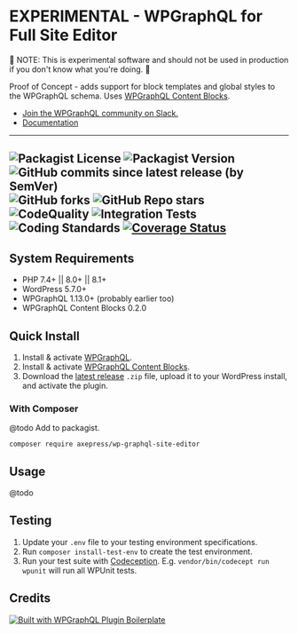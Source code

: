 # EXPERIMENTAL - WPGraphQL for Full Site Editor

🚨 NOTE: This is experimental software and should not be used in production if you don't know what you're doing. 🚨

Proof of Concept - adds support for block templates and global styles to the WPGraphQL schema. Uses [WPGraphQL Content Blocks](https://github.com/wpengine/wp-graphql-content-blocks).

* [Join the WPGraphQL community on Slack.](https://join.slack.com/t/wp-graphql/shared_invite/zt-3vloo60z-PpJV2PFIwEathWDOxCTTLA)
* [Documentation](#usage)

-----

![Packagist License](https://img.shields.io/packagist/l/axepress/wp-graphql-site-editor?color=green) ![Packagist Version](https://img.shields.io/packagist/v/axepress/wp-graphql-site-editor?label=stable) ![GitHub commits since latest release (by SemVer)](https://img.shields.io/github/commits-since/AxeWP/wp-graphql-site-editor/0.0.1) ![GitHub forks](https://img.shields.io/github/forks/AxeWP/wp-graphql-site-editor?style=social) ![GitHub Repo stars](https://img.shields.io/github/stars/AxeWP/wp-graphql-site-editor?style=social)<br />
![CodeQuality](https://img.shields.io/github/actions/workflow/status/axewp/wp-graphql-site-editor/code-quality.yml?branch=develop&label=Code%20Quality)
![Integration Tests](https://img.shields.io/github/actions/workflow/status/axewp/wp-graphql-site-editor/integration-testing.yml?branch=develop&label=Integration%20Testing)
![Coding Standards](https://img.shields.io/github/actions/workflow/status/axewp/wp-graphql-site-editor/code-standard.yml?branch=develop&label=WordPress%20Coding%20Standards)
[![Coverage Status](https://coveralls.io/repos/github/AxeWP/wp-graphql-site-editor/badge.svg?branch=develop)](https://coveralls.io/github/AxeWP/wp-graphql-site-editor?branch=develop)
-----

## System Requirements

* PHP 7.4+ || 8.0+ || 8.1+
* WordPress 5.7.0+
* WPGraphQL 1.13.0+ (probably earlier too)
* WPGraphQL Content Blocks 0.2.0

## Quick Install

1. Install & activate [WPGraphQL](https://www.wpgraphql.com/).
2. Install & activate [WPGraphQL Content Blocks](https://github.com/wpengine/wp-graphql-content-blocks).
3. Download the [latest release](https://github.com/AxeWP/wp-graphql-site-editor/releases) `.zip` file, upload it to your WordPress install, and activate the plugin.

### With Composer
@todo Add to packagist.

```console
composer require axepress/wp-graphql-site-editor
```

## Usage
@todo

## Testing

1. Update your `.env` file to your testing environment specifications.
2. Run `composer install-test-env` to create the test environment.
3. Run your test suite with [Codeception](https://codeception.com/docs/02-GettingStarted#Running-Tests).
E.g. `vendor/bin/codecept run wpunit` will run all WPUnit tests.

## Credits

<a href="https://github.com/AxeWP/wp-graphql-plugin-boilerplate">![Built with WPGraphQL Plugin Boilerplate](./assets/built-with.png)</a>
